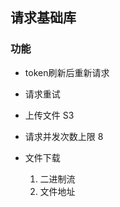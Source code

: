 ## 请求基础库

### 功能

* token刷新后重新请求

* 请求重试

* 上传文件 S3

* 请求并发次数上限 8

* 文件下载

    1. 二进制流
    2. 文件地址
     